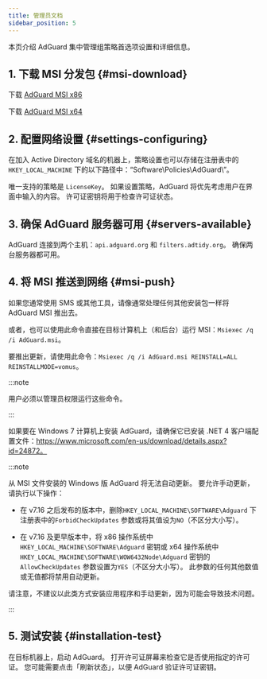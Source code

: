 ```yaml
---
title: 管理员文档
sidebar_position: 5
---
```


本页介绍 AdGuard 集中管理组策略首选项设置和详细信息。

## 1. 下载 MSI 分发包 {#msi-download}

下载 [AdGuard MSI x86](https://static.adguard.com/windows/setup86.msi)

下载 [AdGuard MSI x64](https://static.adguard.com/windows/setup64.msi)

## 2. 配置网络设置 {#settings-configuring}

在加入 Active Directory 域名的机器上，策略设置也可以存储在注册表中的 `HKEY_LOCAL_MACHINE` 下的以下路径中：“Software\Policies\AdGuard\”。

唯一支持的策略是 `LicenseKey`。 如果设置策略，AdGuard 将优先考虑用户在界面中输入的内容。 许可证密钥将用于检查许可证状态。

## 3. 确保 AdGuard 服务器可用 {#servers-available}

AdGuard 连接到两个主机：`api.adguard.org` 和 `filters.adtidy.org`。 确保两台服务器都可用。

## 4. 将 MSI 推送到网络 {#msi-push}

如果您通常使用 SMS 或其他工具，请像通常处理任何其他安装包一样将 AdGuard MSI 推出去。

或者，也可以使用此命令直接在目标计算机上（和后台）运行 MSI：`Msiexec /q /i AdGuard.msi`。

要推出更新，请使用此命令：`Msiexec /q /i AdGuard.msi REINSTALL=ALL REINSTALLMODE=vomus`。

:::note

用户必须以管理员权限运行这些命令。

:::

如果要在 Windows 7 计算机上安装 AdGuard，请确保它已安装 .NET 4 客户端配置文件：https://www.microsoft.com/en-us/download/details.aspx?id=24872。

:::note

从 MSI 文件安装的 Windows 版 AdGuard 将无法自动更新。 要允许手动更新，请执行以下操作：

- 在 v7.16 之后发布的版本中，删除`HKEY_LOCAL_MACHINE\SOFTWARE\Adguard` 下注册表中的`ForbidCheckUpdates` 参数或将其值设为`NO`（不区分大小写）。

- 在 v7.16 及更早版本中，将 x86 操作系统中 `HKEY_LOCAL_MACHINE\SOFTWARE\Adguard` 密钥或 x64 操作系统中 `HKEY_LOCAL_MACHINE\SOFTWARE\WOW6432Node\Adguard` 密钥的 `AllowCheckUpdates` 参数设置为`YES`（不区分大小写）。 此参数的任何其他数值或无值都将禁用自动更新。

请注意，不建议以此类方式安装应用程序和手动更新，因为可能会导致技术问题。

:::

## 5. 测试安装 {#installation-test}

在目标机器上，启动 AdGuard。 打开许可证屏幕来检查它是否使用指定的许可证。 您可能需要点击「刷新状态」，以便 AdGuard 验证许可证密钥。
